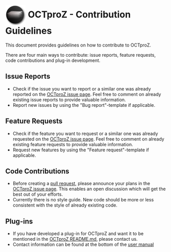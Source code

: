  # <img style="vertical-align:middle" img src="images/octproz_icon.png" width="64"> OCTproZ - Contribution Guidelines

This document provides guidelines on how to contribute to OCTproZ. 

There are four main ways to contribute: issue reports, feature requests, code contributions and plug-in development.  


Issue Reports
----------
- Check if the issue you want to report or a similar one was already reported on the [OCTproZ issue page](https://github.com/spectralcode/OCTproZ/issues). Feel free to comment on already existing issue reports to provide valuable information. 
- Report new issues by using the "Bug report"-template if applicable.


Feature Requests
----------
- Check if the feature you want to request or a similar one was already requested on the [OCTproZ issue page](https://github.com/spectralcode/OCTproZ/issues). Feel free to comment on already existing feature requests to provide valuable information. 
- Request new features by using the "Feature request"-template if applicable.


Code Contributions
----------
- Before creating a [pull request](https://help.github.com/en/github/collaborating-with-issues-and-pull-requests/about-pull-requests), please announce your plans in the [OCTproZ issue page](https://github.com/spectralcode/OCTproZ/issues). This enables an open discussion which will get the best out of your efforts. 
- Currently there is no style guide. New code should be more or less consistent with the style of already existing code.


Plug-ins
----------
- If you have developed a plug-in for OCTproZ and want it to be mentioned in the [OCTproZ README.md](https://github.com/spectralcode/OCTproZ/blob/master/README.md), please contact us.
- Contact information can be found at the bottom of the [user manual](https://spectralcode.github.io/OCTproZ/index.html)
